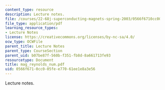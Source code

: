 ```yaml
---
content_type: resource
description: Lecture notes.
file: /courses/22-68j-superconducting-magnets-spring-2003/0566f6710cc005fee77061ee1e8a3e56_mag_reynolds_num.pdf
file_type: application/pdf
learning_resource_types:
- Lecture Notes
license: https://creativecommons.org/licenses/by-nc-sa/4.0/
ocw_type: OCWFile
parent_title: Lecture Notes
parent_type: CourseSection
parent_uid: b07be87f-560b-f351-fb8d-8a661713fe93
resourcetype: Document
title: mag_reynolds_num.pdf
uid: 0566f671-0cc0-05fe-e770-61ee1e8a3e56
---
```

Lecture notes.